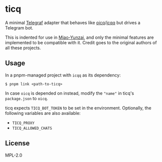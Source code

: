 # ticq

A minimal [Telegraf](https://github.com/telegraf/telegraf) adapter that behaves like [oicq](https://oicqjs.github.io/oicq/index.html)/[icqq](https://github.com/icqqjs/icqq) but drives a Telegram bot.

This is indented for use in [Miao-Yunzai](https://github.com/yoimiya-kokomi/Miao-Yunzai), and only the minimal features are implemented to be compatible with it. Credit goes to the original authors of all these projects.

## Usage

In a pnpm-managed project with `icqq` as its dependency:

```console
$ pnpm link <path-to-ticq>
```

In case `oicq` is depended on instead, modify the `"name"` in ticq's `package.json` to `oicq`.

ticq expects `TICQ_BOT_TOKEN` to be set in the environment. Optionally, the following variables are also available:

- `TICQ_PROXY`
- `TICQ_ALLOWED_CHATS`

## License

MPL-2.0
